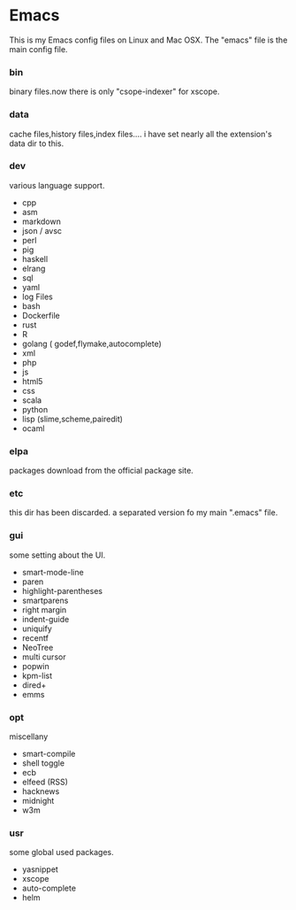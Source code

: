 Emacs
=====

This is my Emacs config files on Linux and Mac OSX.
The "emacs" file is the main config file.

### bin ###
binary files.now there is only "csope-indexer" for xscope.

### data ###
cache files,history files,index files.... i have set nearly all the
extension's data dir to this.

### dev ###
various language support.

* cpp
* asm
* markdown
* json / avsc
* perl
* pig
* haskell
* elrang
* sql
* yaml
* log Files
* bash
* Dockerfile
* rust
* R
* golang ( godef,flymake,autocomplete)
* xml
* php
* js 
* html5
* css
* scala
* python
* lisp (slime,scheme,pairedit)
* ocaml

    

### elpa ###
packages download from the official package  site.

### etc ###
this dir has been discarded. a separated version fo my main ".emacs" file.

### gui ###
some setting about the UI.

* smart-mode-line
* paren
* highlight-parentheses
* smartparens
* right margin
* indent-guide
* uniquify
* recentf
* NeoTree
* multi cursor
* popwin
* kpm-list
* dired+
* emms


### opt ###
miscellany

* smart-compile
* shell toggle
* ecb
* elfeed (RSS)
* hacknews
* midnight
* w3m


### usr ###
some global used packages.

* yasnippet
* xscope
* auto-complete
* helm


